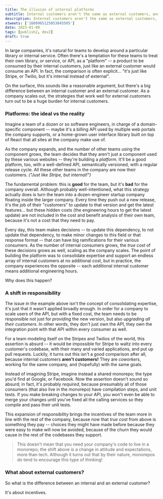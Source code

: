 ```yaml
---
title: The illusion of internal platforms
subtitle: Internal customers aren't the same as external customers, and neither are the platforms we build for them.
description: Internal customers aren't the same as external customers, and neither are the platforms we build for them.
xtweets: ['1609965125053845505']
date: 2023-01-08
tags: [publish2, dev2]
draft: true
---
```


In large companies, it's natural for teams to develop around a particular library or internal service. Often there's a temptation for these teams to treat their own library, or service, or API, as a "platform" -- a product to be consumed by their internal customers, just like an external customer would consume an API. In fact, the comparison is often explicit... "it's just like Stripe, or Twilio, but it's internal instead of external".

On the surface, this sounds like a reasonable argument, but there's a big difference between an internal customer and an external customer. As a company scales out, the strategies that work well for external customers turn out to be a huge burden for internal customers.

### Platforms: the ideal vs the reality

Imagine a team of a dozen or so software engineers, in charge of a domain-specific component -- maybe it's a billing API used by multiple web portals the company supports, or a home-grown user interface library built on top of React that all sites at the company make use of.

As the company expands, and the number of other teams using the component grows, the team decides that they aren't just a component used by these various websites -- they're building a _platform_. It'll be a good platform, too, with a well-defined API, semantically versioned, with a regular release cycle. All these other teams in the company are now their customers. _("Just like Stripe, but internal!")_

The fundamental problem: this is **good** for the team, but it's **bad** for the company overall. Although probably well-intentioned, what this strategy actually does is turn the team into a dozen-engineer startup company floating inside the larger company. Every time they push out a new release, it's the job of their "customers" to update to that version and get the latest features... but these hidden costs (the engineering hours to get the latest update) are not included in the cost and benefit analysis of their own team, because it's not a cost that they need to pay.

Every day, this team makes decisions -- to update this dependency, to not update that dependency, to make minor changes to this field or that response format -- that can have big ramifications for their various consumers. As the number of internal consumers grows, the _true cost_ of these decisions grows as well, scaling as the company scales. The point of building the platform was to consolidate expertise and support an endless array of internal customers at no additional cost, but in practice, the company experiences the opposite -- each additional internal customer means additional engineering hours.

Why does this happen?

### A shift in responsibility

The issue in the example above isn't the concept of consolidating expertise, it's just that it wasn't applied broadly enough. In order for a company to scale users of the API, but with a fixed cost, the team needs to be responsible not just for _providing_ the new version, but also _upgrading all their customers_. In other words, they don't just own the API, they own the integration point with that API within every consumer as well.

For a team modeling itself on the Stripes and Twilios of the world, this assertion is absurd -- it would be impossible for Stripe to waltz into every customer's codebase, with their many and varied applications, and put up pull requests. Luckily, it turns out this isn't a good comparison after all, because internal customers **aren't customers!** They are _coworkers_, working for the same company, and (hopefully) with the same goals.

Instead of imagining Stripe, imagine instead a shared monorepo; the type you'd find at Google, or Facebook. Now the assertion doesn't sound so absurd; in fact, it's probably _required_, because presumably all of those consumers (that also live in the monorepo) have compilation steps, and unit tests. If you make breaking changes to your API, you won't even be able to merge your changes until you've fixed all the calling services so they compile and pass their unit tests.

This expansion of responsibility brings the incentives of the team more in line with the rest of the company, because now that _true cost_ from above is something they pay -- choices they might have made before because they were easy to make will now be avoided, because of the churn they would cause in the rest of the codebases they support.

> This doesn't mean that you need your company's code to live in a monorepo; the shift above is a change in attitude and expectations, more than tech. Although it turns out that by their nature, monorepos do tend to encourage this type of thinking!

### What about external customers?

So what is the difference between an internal and an external customer?

It's about incentives.
